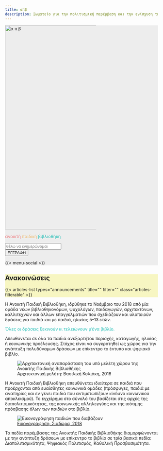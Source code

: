 ```yaml
---
title: απβ
description: Σωματείο για την πολιτισμική παρέμβαση και την ενίσχυση της καθολικής πρόσβασης του παιδιού στο έντυπο και ψηφιακό βιβλίο.
---
```


<section class="slide" style="background: #ededed; z-index: 103; 	background-image: url('../assets/shiny.png');">
	<img src="../assets/logo.png" alt="α π β" style="width: 70vw; max-width: 300px; margin: 0 auto;" />
	<p><span style="color: rgb(239, 118, 122)">ανοικτή</span> <span style="color: rgb(239, 184, 104)">παιδική</span> <span style="color: rgb(29, 188, 180)">βιβλιοθήκη</span></p>
	<div id="newsletter">
		<form action="https://alphapivita.us20.list-manage.com/subscribe/post?u=1be1ddf9a374f5ffdc688598f&amp;id=ea42bc188e" method="post" id="mc-embedded-subscribe-form" name="mc-embedded-subscribe-form" class="validate" target="_blank" novalidate>
			<div id="mc_embed_signup_scroll">
			<label for="mce-EMAIL"></label>
			<input type="email" value="" name="EMAIL" class="email" id="mce-EMAIL" placeholder="θέλω να ενημερώνομαι" required autocomplete="off">
			<small id="mc-message"></small>
			<div style="position: absolute; left: -5000px;"><input type="text" name="b_3fe26bfdb0a41cb3c14bc5371_908afe4798" tabindex="-1" value=""></div>
			<div class="clear"><input type="submit" value="ΕΓΓΡΑΦΗ" name="subscribe" id="mc-embedded-subscribe" class="button"></div>
			</div>
		</form>
	</div>    
    {{< menu-social >}}
</section>
<section class="slide" style="background: rgb(247, 246, 194);" >
<h2>Ανακοινώσεις</h2>
{{< articles-list types="announcements" title="" filter="" class="articles-filterable" >}}
</section>

Η Ανοικτή Παιδική Βιβλιοθήκη, ιδρύθηκε το Νοέμβριο του 2018 από μία ομάδα νέων βιβλιοθηκονόμων, ψυχολόγων, παιδαγωγών, αρχιτεκτόνων, καλλιτεχνών και άλλων επαγγελματιών που σχεδιάζουν και υλοποιούν δράσεις για παιδιά και με παιδιά, ηλικίας 5–13 ετών.

<p class="callout fullwidth" style="color: rgb(29, 188, 180)">Όλες οι δράσεις ξεκινούν κι τελειώνουν μ’ένα βιβλίο.</p>

Απευθύνεται σε όλα τα παιδιά ανεξαρτήτου περιοχής, καταγωγής, ηλικίας ή κοινωνικής προέλευσης. Στόχος είναι να συγκροτηθεί ως χώρος για την ανάπτυξη πολυδύναμων δράσεων με επίκεντρο το έντυπο και ψηφιακό βιβλίο.

<figure class="fullwidth">
	<img src="../assets/apv_render-interior_03.jpg" alt="Αρχιτεκτονική αναπαράσταση του υπό μελέτη χώρου της Ανοικτής Παιδικής Βιβλιοθήκης">
	<figcaption>Αρχιτεκτονική μελέτη: Βασιλική Κολιάκη, 2018</figcaption>
</figure>

Η Ανοικτή Παιδική Βιβλιοθήκη απευθύνεται ιδιαίτερα σε παιδιά που προέρχονται από ευαίσθητες κοινωνικά ομάδες (πρόσφυγες, παιδιά με αναπηρίες και εν γένει παιδιά που αντιμετωπίζουν κίνδυνο κοινωνικού αποκλεισμού). Το εγχείρημα στο σύνολό του βασίζεται στις αρχές της διαπολιτισμικότητας, της κοινωνικής αλληλεγγύης και της ισότιμης πρόσβασης όλων των παιδιών στο βιβλίο.

<figure>
<img src="../assets/apv_illustration.jpg" alt="Εικονογράφηση παιδιών που διαβάζουν">
<figcaption><a href="http://siadora.com">Εικονογράφηση: Σιαδώρα, 2018</a></figcaption>
</figure>

Τα πεδία παρέμβασης της Ανοικτής Παιδικής Βιβλιοθήκης διαμορφώνονται με την ανάπτυξη δράσεων με επίκεντρο το βιβλίο σε τρία βασικά πεδία: Διαπολιτισμικότητα, Ψηφιακός Πολιτισμός, Καθολική Προσβασιμότητα.